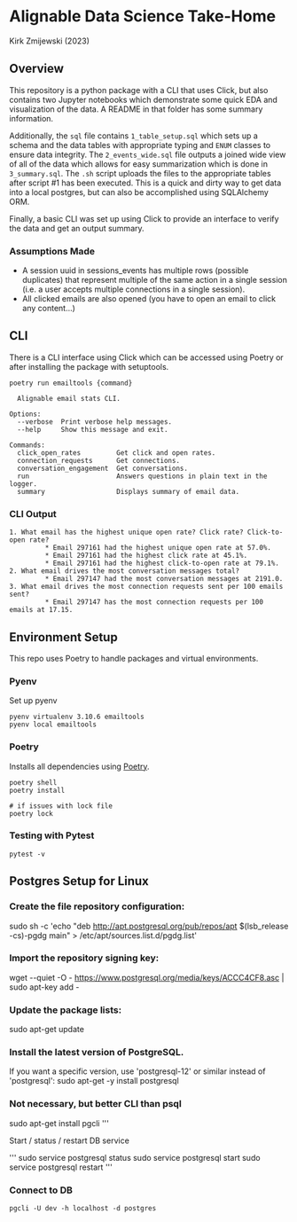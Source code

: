 # Alignable Data Science Take-Home
Kirk Zmijewski (2023)

## Overview 
This repository is a python package with a CLI that uses Click, but also contains two Jupyter notebooks which demonstrate some quick EDA and visualization of the data. A README in that folder has some summary information.

Additionally, the `sql` file contains `1_table_setup.sql` which sets up a schema and the data tables with appropriate typing and `ENUM` classes to ensure data integrity. The `2_events_wide.sql` file outputs a joined wide view of all of the data which allows for easy summarization which is done in `3_summary.sql`. The `.sh` script uploads the files to the appropriate tables after script #1 has been executed. This is a quick and dirty way to get data into a local postgres, but can also be accomplished using SQLAlchemy ORM.

Finally, a basic CLI was set up using Click to provide an interface to verify the data and get an output summary. 

### Assumptions Made
* A session uuid in sessions_events has multiple rows (possible duplicates) that represent multiple of the same action in a single session (i.e. a user accepts multiple connections in a single session).
* All clicked emails are also opened (you have to open an email to click any content...)

## CLI
There is a CLI interface using Click which can be accessed using Poetry or after installing the package with setuptools.

`poetry run emailtools {command}`

```
  Alignable email stats CLI.

Options:
  --verbose  Print verbose help messages.
  --help     Show this message and exit.

Commands:
  click_open_rates         Get click and open rates.
  connection_requests      Get connections.
  conversation_engagement  Get conversations.
  run                      Answers questions in plain text in the logger.
  summary                  Displays summary of email data.
```

### CLI Output
```
1. What email has the highest unique open rate? Click rate? Click-to-open rate?
         * Email 297161 had the highest unique open rate at 57.0%.
         * Email 297161 had the highest click rate at 45.1%.
         * Email 297161 had the highest click-to-open rate at 79.1%.
2. What email drives the most conversation messages total?
         * Email 297147 had the most conversation messages at 2191.0.
3. What email drives the most connection requests sent per 100 emails sent?
         * Email 297147 has the most connection requests per 100 emails at 17.15.
```

## Environment Setup
This repo uses Poetry to handle packages and virtual environments.
### Pyenv

Set up pyenv

```
pyenv virtualenv 3.10.6 emailtools
pyenv local emailtools
```
### Poetry
Installs all dependencies using [Poetry](https://python-poetry.org/docs/).

```
poetry shell
poetry install

# if issues with lock file
poetry lock 
```

### Testing with Pytest
`pytest -v`

## Postgres Setup for Linux
### Create the file repository configuration:
sudo sh -c 'echo "deb http://apt.postgresql.org/pub/repos/apt $(lsb_release -cs)-pgdg main" > /etc/apt/sources.list.d/pgdg.list'

### Import the repository signing key:
wget --quiet -O - https://www.postgresql.org/media/keys/ACCC4CF8.asc | sudo apt-key add -

### Update the package lists:
sudo apt-get update

### Install the latest version of PostgreSQL.
If you want a specific version, use 'postgresql-12' or similar instead of 'postgresql':
sudo apt-get -y install postgresql

### Not necessary, but better CLI than psql
sudo apt-get install pgcli
'''

Start / status / restart DB service

'''
sudo service postgresql status
sudo service postgresql start
sudo service postgresql restart
'''

### Connect to DB
`pgcli -U dev -h localhost -d postgres`



